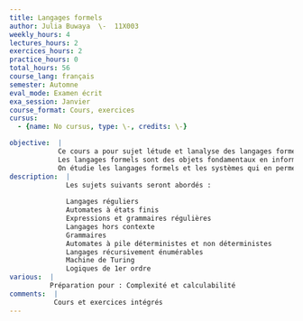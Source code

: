```yaml
---
title: Langages formels
author: Julia Buwaya  \-  11X003
weekly_hours: 4
lectures_hours: 2
exercices_hours: 2
practice_hours: 0
total_hours: 56
course_lang: français
semester: Automne
eval_mode: Examen écrit
exa_session: Janvier
course_format: Cours, exercices
cursus:
  - {name: No cursus, type: \-, credits: \-}

objective:  |
            Ce cours a pour sujet létude et lanalyse des langages formels et de leurs éléments : les mots.
            Les langages formels sont des objets fondamentaux en informatique comme les langages de programmation, compilation, codages, complexité, etc.
            On étudie les langages formels et les systèmes qui en permettent une spécification ou représentation comme les automates, grammaires, systèmes de réécriture et logiques.
description:  |
              Les sujets suivants seront abordés :
              
              Langages réguliers
              Automates à états finis
              Expressions et grammaires régulières
              Langages hors contexte
              Grammaires
              Automates à pile déterministes et non déterministes
              Langages récursivement énumérables
              Machine de Turing
              Logiques de 1er ordre
various:  |
          Préparation pour : Complexité et calculabilité
comments:  |
           Cours et exercices intégrés
---
```

